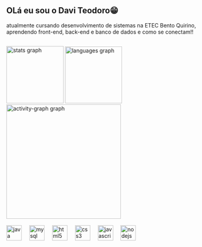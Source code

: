 ## OLá eu sou o Davi Teodoro😁
atualmente cursando desenvolvimento de sistemas na ETEC Bento Quirino,
aprendendo front-end, back-end e banco de dados e como se conectam!!
## 
<div align="left">
  <img src="https://github-readme-stats.vercel.app/api?username=TeodoroDavi&hide_title=true&hide_rank=false&show_icons=true&include_all_commits=true&count_private=true&disable_animations=false&theme=gotham&locale=en&hide_border=false&order=1" height="150" alt="stats graph"  />
  <img src="https://github-readme-stats.vercel.app/api/top-langs?username=TeodoroDavi&locale=en&hide_title=false&layout=compact&card_width=320&langs_count=5&theme=gotham&hide_border=false&order=2" height="149" alt="languages graph"  />
  <img src="https://github-readme-activity-graph.vercel.app/graph?username=TeodoroDavi&radius=14&theme=gotham&area=false&order=5&hide_border=true&hide_title=false&custom_title=Contribution%20Graph" height="300" alt="activity-graph graph"  />
</div>


<br clear="both">

<div align="left">
  <img src="https://skillicons.dev/icons?i=java" height="40" alt="java logo"  />
  <img width="12" />
  <img src="https://skillicons.dev/icons?i=mysql" height="40" alt="mysql logo"  />
  <img width="12" />
  <img src="https://cdn.simpleicons.org/html5/E34F26" height="40" alt="html5 logo"  />
  <img width="12" />
  <img src="https://cdn.simpleicons.org/css3/1572B6" height="40" alt="css3 logo"  />
  <img width="12" />
  <img src="https://cdn.simpleicons.org/javascript/F7DF1E" height="40" alt="javascript logo"  />
  <img width="12" />
  <img src="https://cdn.simpleicons.org/nodedotjs/339933" height="40" alt="nodejs logo"  />
</div>

##
<div>
  
</div>


